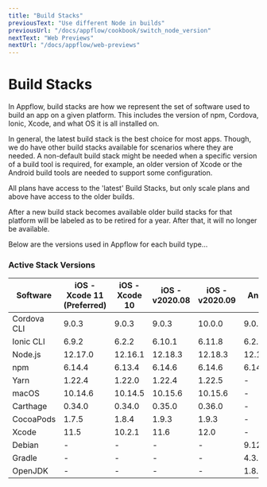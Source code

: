 ```yaml
---
title: "Build Stacks"
previousText: "Use different Node in builds"
previousUrl: "/docs/appflow/cookbook/switch_node_version"
nextText: "Web Previews"
nextUrl: "/docs/appflow/web-previews"
---
```


# Build Stacks
In Appflow, build stacks are how we represent the set of software used to build an app on a given platform. This includes the version of npm, Cordova, Ionic, Xcode, and what OS it is all installed on.

In general, the latest build stack is the best choice for most apps. Though, we do have other build stacks available for scenarios where they are needed. A non-default build stack might be needed when a specific version of a build tool is required, for example, an older version of Xcode or the Android build tools are needed to support some configuration. 

All plans have access to the 'latest' Build Stacks, but only scale plans and above have access to the older builds.

After a new build stack becomes available older build stacks for that platform will be labeled as to be retired for a year. After that, it will no longer be available.

Below are the versions used in Appflow for each build type...

### Active Stack Versions

| Software    | iOS - Xcode 11 (Preferred) | iOS - Xcode 10 | iOS - v2020.08 | iOS - v2020.09 | Android   | Web       |
| ----------- | -------------------------- | -------------- | -------------- | -------------- | --------- | --------- |
| Cordova CLI | 9.0.3                      | 9.0.3          | 9.0.3          | 10.0.0         | 9.0.3     | 9.0.3     |
| Ionic CLI   | 6.9.2                      | 6.2.2          | 6.10.1         | 6.11.8         | 6.2.2     | 6.2.2     |
| Node.js     | 12.17.0                    | 12.16.1        | 12.18.3        | 12.18.3        | 12.18.4   | 12.18.4   |
| npm         | 6.14.4                     | 6.13.4         | 6.14.6         | 6.14.6         | 6.14.6    | 6.14.6    |
| Yarn        | 1.22.4                     | 1.22.0         | 1.22.4         | 1.22.5         | -         | -         |
| macOS       | 10.14.6                    | 10.14.5        | 10.15.6        | 10.15.6        | -         | -         |
| Carthage    | 0.34.0                     | 0.34.0         | 0.35.0         | 0.36.0         | -         | -         |
| CocoaPods   | 1.7.5                      | 1.8.4          | 1.9.3          | 1.9.3          | -         | -         |
| Xcode       | 11.5                       | 10.2.1         | 11.6           | 12.0           | -         | -         |
| Debian      | -                          | -              | -              | -              | 9.12      | 9.12      |
| Gradle      | -                          | -              | -              | -              | 4.3.1     | 4.3.1     |
| OpenJDK     | -                          | -              | -              | -              | 1.8.0_265 | 1.8.0_265 |
